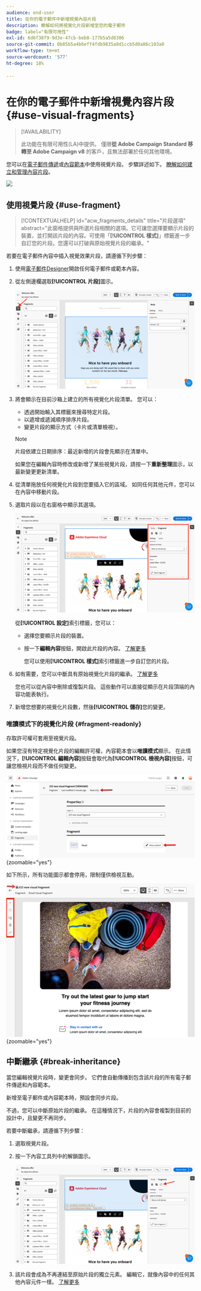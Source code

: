 ```yaml
---
audience: end-user
title: 在你的電子郵件中新增視覺內容片段
description: 瞭解如何將視覺化片段新增至您的電子郵件
badge: label="有限可用性"
exl-id: 6d6f38f9-9d3e-47cb-beb8-177b5a5d8306
source-git-commit: 0b85b5a4b6eff4fdb9835a0d1ccb5d0a86c103a0
workflow-type: tm+mt
source-wordcount: '577'
ht-degree: 18%

---
```


# 在你的電子郵件中新增視覺內容片段 {#use-visual-fragments}

>[!AVAILABILITY]
>
>此功能在有限可用性(LA)中提供。 僅限&#x200B;**從 Adobe Campaign Standard 移轉至 Adobe Campaign v8** 的客戶，且無法部署於任何其他環境。

您可以在[電子郵件傳遞](../email/get-started-email-designer.md)或[內容範本](../email/use-email-templates.md)中使用視覺片段。 步驟詳述如下。 [瞭解如何建立和管理內容片段](fragments.md)。

![](assets/fragments.gif)

## 使用視覺片段 {#use-fragment}

>[!CONTEXTUALHELP]
>id="acw_fragments_details"
>title="片段選項"
>abstract="此窗格提供與所選片段相關的選項。它可讓您選擇要顯示片段的裝置，並打開該片段的內容。可使用「**[!UICONTROL 樣式]**」標籤進一步自訂您的片段。您還可以打破與原始視覺片段的繼承。"

<!-- pas vu dans l'UI-->

若要在電子郵件內容中插入視覺效果片段，請遵循下列步驟：

1. 使用[電子郵件Designer](../email/get-started-email-designer.md)開啟任何電子郵件或範本內容。

1. 從左側邊欄選取&#x200B;**[!UICONTROL 片段]**&#x200B;圖示。

   ![](assets/fragments-in-designer.png)

1. 將會顯示在目前沙箱上建立的所有視覺化片段清單。 您可以：

   * 透過開始輸入其標籤來搜尋特定片段。
   * 以遞增或遞減順序排序片段。
   * 變更片段的顯示方式（卡片或清單檢視）。

   >[!NOTE]
   >
   >片段依建立日期排序：最近新增的片段會先顯示在清單中。

   如果您在編輯內容時修改或新增了某些視覺片段，請按一下&#x200B;**重新整理**&#x200B;圖示，以最新變更更新清單。

1. 從清單拖放任何視覺化片段到您要插入它的區域。 如同任何其他元件，您可以在內容中移動片段。

1. 選取片段以在右窗格中顯示其選項。

   ![](assets/fragment-right-pane.png)

   從&#x200B;**[!UICONTROL 設定]**&#x200B;索引標籤，您可以：

   * 選擇您要顯示片段的裝置。
   * 按一下&#x200B;**編輯內容**&#x200B;按鈕，開啟此片段的內容。 [了解更多](../content/fragments.md#edit-fragments)

     您可以使用&#x200B;**[!UICONTROL 樣式]**&#x200B;索引標籤進一步自訂您的片段。

1. 如有需要，您可以中斷具有原始視覺化片段的繼承。 [了解更多](#break-inheritance)

   您也可以從內容中刪除或復製片段。 這些動作可以直接從顯示在片段頂端的內容功能表執行。

1. 新增您想要的視覺化片段數，然後&#x200B;**[!UICONTROL 儲存]**&#x200B;您的變更。

### 唯讀模式下的視覺化片段 {#fragment-readonly}

存取許可權可套用至視覺片段。

如果您沒有特定視覺化片段的編輯許可權，內容範本會以&#x200B;**唯讀模式**&#x200B;顯示。 在此情況下，**[!UICONTROL 編輯內容]**&#x200B;按鈕會取代為&#x200B;**[!UICONTROL 檢視內容]**&#x200B;按鈕，可讓您檢視片段而不做任何變更。

![](assets/fragment-readonly.png){zoomable="yes"}

如下所示，所有功能圖示都會停用，限制僅供檢視互動。

![](assets/fragment-readonly-view.png){zoomable="yes"}

## 中斷繼承 {#break-inheritance}

當您編輯視覺片段時，變更會同步。 它們會自動傳播到包含該片段的所有電子郵件傳遞和內容範本。

新增至電子郵件或內容範本時，預設會同步片段。

不過，您可以中斷原始片段的繼承。 在這種情況下，片段的內容會複製到目前的設計中，且變更不再同步。

若要中斷繼承，請遵循下列步驟：

1. 選取視覺片段。

1. 按一下內容工具列中的解鎖圖示。

   ![](assets/fragment-break-inheritance.png)

1. 該片段會成為不再連結至原始片段的獨立元素。 編輯它，就像內容中的任何其他內容元件一樣。 [了解更多](../email/content-components.md)
